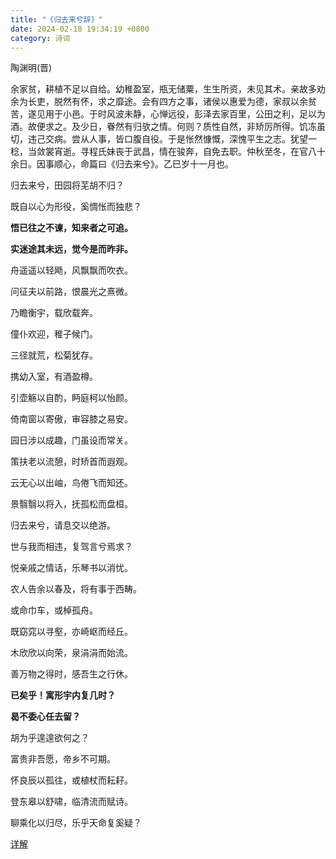 ```yaml
---
title: "《归去来兮辞》"
date: 2024-02-18 19:34:19 +0800
category: 诗词
---
```

陶渊明(晋)

余家贫，耕植不足以自给。幼稚盈室，瓶无储粟，生生所资，未见其术。亲故多劝余为长吏，脱然有怀，求之靡途。会有四方之事，诸侯以惠爱为德，家叔以余贫苦，遂见用于小邑。于时风波未静，心惮远役，彭泽去家百里，公田之利，足以为酒。故便求之。及少日，眷然有归欤之情。何则？质性自然，非矫厉所得。饥冻虽切，违己交病。尝从人事，皆口腹自役。于是怅然慷慨，深愧平生之志。犹望一稔，当敛裳宵逝。寻程氏妹丧于武昌，情在骏奔，自免去职。仲秋至冬，在官八十余日。因事顺心，命篇曰《归去来兮》。乙巳岁十一月也。

归去来兮，田园将芜胡不归？

既自以心为形役，奚惆怅而独悲？

<b color="red">悟已往之不谏，知来者之可追。</b>

<b>实迷途其未远，觉今是而昨非。</b> 

舟遥遥以轻飏，风飘飘而吹衣。

问征夫以前路，恨晨光之熹微。

乃瞻衡宇，载欣载奔。

僮仆欢迎，稚子候门。

三径就荒，松菊犹存。

携幼入室，有酒盈樽。

引壶觞以自酌，眄庭柯以怡颜。

倚南窗以寄傲，审容膝之易安。

园日涉以成趣，门虽设而常关。

策扶老以流憩，时矫首而遐观。

云无心以出岫，鸟倦飞而知还。

景翳翳以将入，抚孤松而盘桓。


归去来兮，请息交以绝游。

世与我而相违，复驾言兮焉求？

悦亲戚之情话，乐琴书以消忧。

农人告余以春及，将有事于西畴。

或命巾车，或棹孤舟。

既窈窕以寻壑，亦崎岖而经丘。

木欣欣以向荣，泉涓涓而始流。

善万物之得时，感吾生之行休。


<b>已矣乎！寓形宇内复几时？</b>

<b>曷不委心任去留？</b>

胡为乎遑遑欲何之？

富贵非吾愿，帝乡不可期。

怀良辰以孤往，或植杖而耘耔。

登东皋以舒啸，临清流而赋诗。

聊乘化以归尽，乐乎天命复奚疑？


[详解](https://www.gushiwen.cn/gushiwen_2eafc6954a.aspx)